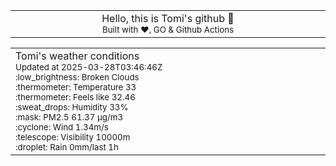 
<div align="center">
<table>
<tbody>
<td align="center">
<img width="2000" height="0"><br>
Hello, this is Tomi's github 👋<br>
<sup>Built with ❤️, GO & Github Actions</sup><br>
<img width="2000" height="0">
</td>
</tbody>
</table>
</div>
<table>
<tbody>
<td align="left">
<img width="2000" height="0"><br>
Tomi's weather conditions<br>
<sup>Updated at 2025-03-28T03:46:46Z</sup><br>
<sup>:low_brightness: Broken Clouds</sup><br>
<sup>:thermometer: Temperature 33 </sup><br>
<sup>:thermometer: Feels like 32.46</sup><br>
<sup>:sweat_drops: Humidity 33%</sup><br>
<sup>:mask: PM2.5 61.37 μg/m3</sup><br>
<sup>:cyclone: Wind 1.34m/s </sup><br>
<sup>:telescope: Visibility 10000m </sup><br>
<sup>:droplet: Rain 0mm/last 1h </sup><br>
<img width="2000" height="0">
</td>
<td align="left">
<img width="2000" height="0"><br>
<br>
<img width="2000" height="0">
</td>
</tbody>
</table>
</div>
    